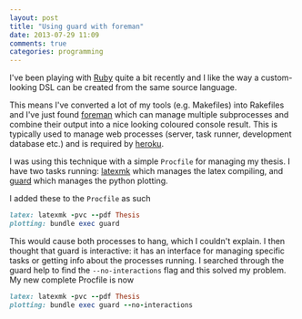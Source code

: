 ```yaml
---
layout: post
title: "Using guard with foreman"
date: 2013-07-29 11:09
comments: true
categories: programming
---
```


I've been playing with [Ruby](http://www.ruby-lang.org/) quite a bit recently and I like the way a custom-looking DSL can be created from the same source language.

This means I've converted a lot of my tools (e.g. Makefiles) into Rakefiles and I've just found [foreman](http://ddollar.github.io/foreman/) which can manage multiple subprocesses and combine their output into a nice looking coloured console result. This is typically used to manage web processes (server, task runner, development database etc.) and is required by [heroku](http://heroku.com).

I was using this technique with a simple `Procfile` for managing my thesis. I have two tasks running: [latexmk](http://users.phys.psu.edu/~collins/software/latexmk-jcc/) which manages the latex compiling, and [guard](http://guardgem.org/) which manages the python plotting.

I added these to the `Procfile` as such

``` ruby
latex: latexmk -pvc --pdf Thesis
plotting: bundle exec guard
```

This would cause both processes to hang, which I couldn't explain. I then thought that guard is interactive: it has an interface for managing specific tasks or getting info about the processes running. I searched through the guard help to find the `--no-interactions` flag and this solved my problem. My new complete Procfile is now

``` ruby
latex: latexmk -pvc --pdf Thesis
plotting: bundle exec guard --no-interactions
```
